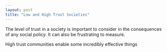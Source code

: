```yaml
---
layout: post
title: "Low and High Trust Societies"
---
```


The level of trust in a society is important to consider in the consequences of any social policy. It can also be frustrating to measure. 

High trust communities enable some incredibly effective things
